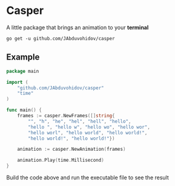 # Casper

A little package that brings an animation to your **terminal**

```
go get -u github.com/JAbduvohidov/casper
```

## Example

```go
package main

import (
	"github.com/JAbduvohidov/casper"
	"time"
)

func main() {
	frames := casper.NewFrames([]string{
		"", "h", "he", "hel", "hell", "hello",
		"hello ", "hello w", "hello wo", "hello wor",
		"hello worl", "hello world", "hello world!",
		"hello world!", "hello world!"})

	animation := casper.NewAnimation(frames)

	animation.Play(time.Millisecond)
}

```
Build the code above and run the executable file to see the result

